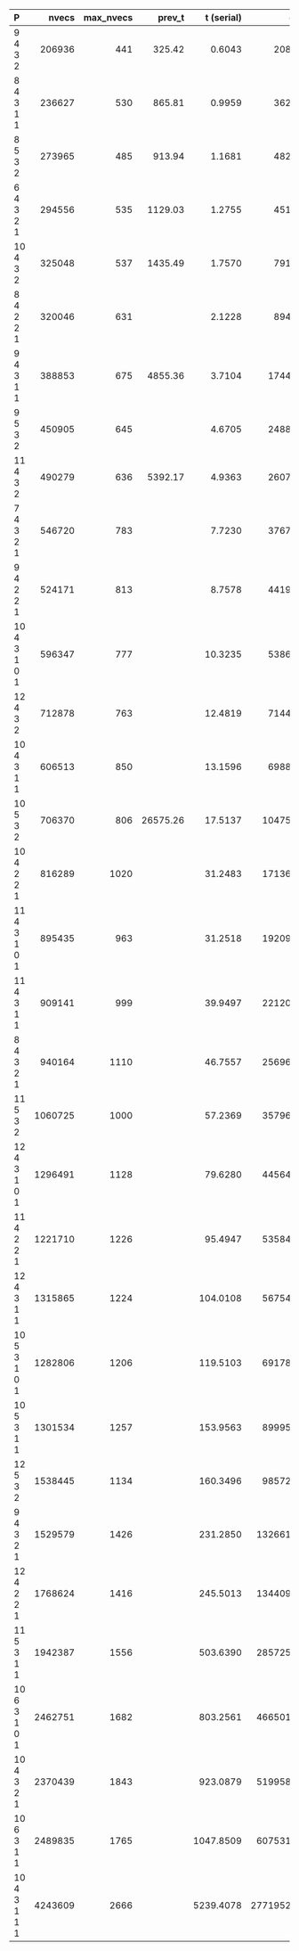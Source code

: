| P            |   nvecs | max_nvecs |   prev_t | t (serial) |       count | sols | minS | minN | best |
|:------------ | -------:| ---------:| --------:| ----------:| -----------:| ----:| ----:| ----:| ----:|
| 9 4 3 2      |  206936 |       441 |   325.42 |     0.6043 |     2083085 |    0 |      |      |      |
| 8 4 3 1 1    |  236627 |       530 |   865.81 |     0.9959 |     3623597 |    0 |      |      |      |
| 8 5 3 2      |  273965 |       485 |   913.94 |     1.1681 |     4820588 |    0 |      |      |      |
| 6 4 3 2 1    |  294556 |       535 |  1129.03 |     1.2755 |     4512195 |    0 |      |      |      |
| 10 4 3 2     |  325048 |       537 |  1435.49 |     1.7570 |     7917345 |    1 |  327 |  200 |    0 |
| 8 4 2 2 1    |  320046 |       631 |          |     2.1228 |     8941074 |    0 |      |      |      |
| 9 4 3 1 1    |  388853 |       675 |  4855.36 |     3.7104 |    17446035 |    0 |      |      |      |
| 9 5 3 2      |  450905 |       645 |          |     4.6705 |    24886419 |    0 |      |      |      |
| 11 4 3 2     |  490279 |       636 |  5392.17 |     4.9363 |    26079609 |    0 |      |      |      |
| 7 4 3 2 1    |  546720 |       783 |          |     7.7230 |    37677772 |    0 |      |      |      |
| 9 4 2 2 1    |  524171 |       813 |          |     8.7578 |    44193070 |    0 |      |      |      |
| 10 4 3 1 0 1 |  596347 |       777 |          |    10.3235 |    53865699 |    0 |      |      |      |
| 12 4 3 2     |  712878 |       763 |          |    12.4819 |    71441960 |    0 |      |      |      |
| 10 4 3 1 1   |  606513 |       850 |          |    13.1596 |    69883059 |    0 |      |      |      |
| 10 5 3 2     |  706370 |       806 | 26575.26 |    17.5137 |   104759431 |    0 |      |      |      |
| 10 4 2 2 1   |  816289 |      1020 |          |    31.2483 |   171365098 |    1 |  328 |  192 |    0 |
| 11 4 3 1 0 1 |  895435 |       963 |          |    31.2518 |   192093074 |    0 |      |      |      |
| 11 4 3 1 1   |  909141 |       999 |          |    39.9497 |   221205937 |    3 |  289 |  135 |    5 |
| 8 4 3 2 1    |  940164 |      1110 |          |    46.7557 |   256968851 |    1 |  426 |  300 |    2 |
| 11 5 3 2     | 1060725 |      1000 |          |    57.2369 |   357960430 |    2 |  336 |  168 |    2 |
| 12 4 3 1 0 1 | 1296491 |      1128 |          |    79.6280 |   445648079 |    0 |  349 |  165 |    5 |
| 11 4 2 2 1   | 1221710 |      1226 |          |    95.4947 |   535848781 |    3 |  350 |  192 |    3 |
| 12 4 3 1 1   | 1315865 |      1224 |          |   104.0108 |   567542922 |    3 |  433 |  264 |    3 |
| 10 5 3 1 0 1 | 1282806 |      1206 |          |   119.5103 |   691783830 |    1 |  430 |  240 |    3 |
| 10 5 3 1 1   | 1301534 |      1257 |          |   153.9563 |   899958366 |    5 |  329 |  180 |    4 |
| 12 5 3 2     | 1538445 |      1134 |          |   160.3496 |   985724749 |    4 |  399 |  224 |    3 |
| 9 4 3 2 1    | 1529579 |      1426 |          |   231.2850 |  1326614660 |    6 |  322 |  154 |    3 |
| 12 4 2 2 1   | 1768624 |      1416 |          |   245.5013 |  1344096122 |    3 |  382 |  180 |    2 |
| 11 5 3 1 1   | 1942387 |      1556 |          |   503.6390 |  2857250391 |   14 |  358 |  176 |    4 |
| 10 6 3 1 0 1 | 2462751 |      1682 |          |   803.2561 |  4665019012 |   17 |  360 |  156 |    4 |
| 10 4 3 2 1   | 2370439 |      1843 |          |   923.0879 |  5199584063 |   19 |  349 |  165 |    5 |
| 10 6 3 1 1   | 2489835 |      1765 |          |  1047.8509 |  6075319638 |   16 |  346 |  140 |    4 |
| 10 4 3 1 1 1 | 4243609 |      2666 |          |  5239.4078 | 27719525720 |   73 |  361 |  130 |    4 |